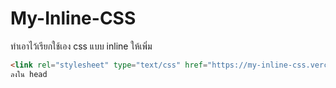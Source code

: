# My-Inline-CSS
 ทำเอาไว้เรียกใช้เอง css แบบ inline
ให้เพิ่ม 
```html
<link rel="stylesheet" type="text/css" href="https://my-inline-css.vercel.app/style.css">
ลงใน head